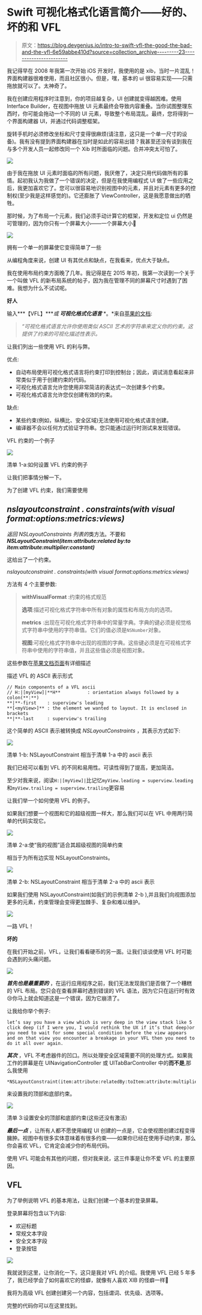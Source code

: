 # Swift 可视化格式化语言简介——好的、坏的和 VFL

> 原文：<https://blog.devgenius.io/intro-to-swift-vfl-the-good-the-bad-and-the-vfl-6e59abbe410d?source=collection_archive---------23----------------------->

我记得早在 2008 年我第一次开始 iOS 开发时，我使用的是 xib，当时一片混乱！界面构建器很难使用，而且社区很小。但是，嘿，基本的 ui 很容易实现——只需拖放就可以了。太神奇了。

我在创建应用程序时注意到，你的项目越复杂，UI 创建就变得越困难。使用 Interface Builder，在视图中拖放 UI 元素最终会导致内容重叠。当你试图整理东西时，你可能会拖动一个不同的 UI 元素，导致整个布局混乱。最终，您将得到一个界面构建器 UI，并通过代码调整框架。

旋转手机时必须修改坐标和尺寸变得很麻烦(请注意，这只是一个单一尺寸的设备)。我有没有提到界面构建器在当时是如此的容易出错？我甚至还没有谈到我在与多个开发人员一起修改同一个 Xib 时所面临的问题。合并冲突太可怕了。

![](img/28668d41abf317a8614b2cf86c66c078.png)

由于我在拖放 UI 元素时面临的所有问题，我厌倦了，决定只用代码做所有的事情。起初我认为我做了一个错误的决定，但是在我使用编程式 UI 做了一些应用之后，我更加喜欢它了。您可以很容易地识别视图中的元素，并且对元素有更多的控制权(至少我是这样感觉的)。它还膨胀了 ViewController，这是我愿意做出的牺牲。

那时候，为了布局一个元素，我们必须手动计算它的框架，开发和定位 ui 仍然是可管理的，因为你只有一个屏幕大小——一个屏幕大小🤯

![](img/42cee39d49147bbf1c4e9a8390bb0cf1.png)

拥有一个单一的屏幕使它变得简单了一些

从编程角度来说，创建 UI 有其优点和缺点，在我看来，优点大于缺点。

我在使用布局约束方面晚了几年。我记得是在 2015 年初，我第一次读到一个关于一个叫做 VFL 的新布局系统的帖子，因为我在管理不同的屏幕尺寸时遇到了困难。我想为什么不试试呢。

**好人**

输入***【VFL】****或* ***可视化格式化语言*** *。*来自[苹果的文档](https://developer.apple.com/library/archive/documentation/UserExperience/Conceptual/AutolayoutPG/ProgrammaticallyCreatingConstraints.html#//apple_ref/doc/uid/TP40010853-CH16-SW1):

> *“可视化格式语言允许你使用类似 ASCII 艺术的字符串来定义你的约束。这提供了约束的可视化描述性表示。*

让我们列出一些使用 VFL 的利与弊。

优点:

*   自动布局使用可视化格式语言将约束打印到控制台；因此，调试消息看起来非常类似于用于创建约束的代码。
*   可视化格式语言允许您使用非常简洁的表达式一次创建多个约束。
*   可视化格式语言允许您仅创建有效的约束。

缺点:

*   某些约束(例如，纵横比、安全区域)无法使用可视化格式语言创建。
*   编译器不会以任何方式验证字符串。您只能通过运行时测试来发现错误。

VFL 约束的一个例子

![](img/53b509cf00113704719183fd419adcda.png)

清单 1-a:如何设置 VFL 约束的例子

让我们把事情分解一下。

为了创建 VFL 约束，我们需要使用

## *nslayoutconstraint . constraints(with visual format:options:metrics:views)*

*返回 NSLayoutConstraints 列表的*类方法。不要和***NSLayoutConstraint(item:attribute:related by:to item:attribute:multiplier:constant)***

这给出了一个约束。

*nslayoutconstraint . constraints(with visual format:options:metrics:views)*

方法有 4 个主要参数:

> **withVisualFormat** :约束的格式规范
> 
> **选项**:描述可视化格式字符串中所有对象的属性和布局方向的选项。
> 
> **metrics** :出现在可视化格式字符串中的常量字典。字典的键必须是视觉格式字符串中使用的字符串值。它们的值必须是`NSNumber`对象。
> 
> **视图**:可视化格式字符串中出现的视图的字典。这些键必须是在可视格式字符串中使用的字符串值，并且这些值必须是视图对象。

这些参数在[苹果文档页面](https://developer.apple.com/documentation/uikit/nslayoutconstraint/1526944-constraints)有详细描述

描述 VFL 的 ASCII 表示形式

```
// Main components of a VFL ascii
// H:|[myView]|**H**          : orientation always followed by a colon(**:**)
**|**-first    : superview's leading
**[<myView>]** : the element we wanted to layout. It is enclosed in brackets
**|**-last     : superview's trailing
```

这个简单的 ASCII 表示被转换成 *NSLayoutConstraints* ，其表示方式如下:

![](img/581d9bf4e95d0d6b43dcdf856506ec6a.png)

清单 1-b: NSLayoutConstraint 相当于清单 1-a 中的 ascii 表示

我们已经可以看到 VFL 的不同和易用性。可读性得到了提高，更加简洁。

至少对我来说，阅读`H:|[myView]|`比记忆`myView.leading = superview.leading`和`myView.trailing = superview.trailing`更容易

让我们举一个如何使用 VFL 的例子。

如果我们想要一个视图和它的超级视图一样大，那么我们可以在 VFL 中用两行简单的代码实现它。

![](img/dde51f20b7a1e62eb9d7879cf28556ae.png)

清单 2-a:使“我的视图”适合其超级视图的简单约束

相当于为所有边实现 NSLayoutConstraints。

![](img/962fb927ed29c6ed1828dbb53f3c616a.png)

清单 2-b: NSLayoutConstraint 相当于清单 2-a 中的 ascii 表示

如果我们使用 NSLayoutConstraint(如我们的示例清单 2-b ),并且我们向视图添加更多的元素，约束管理会变得更加棘手、复杂和难以维护。

![](img/bbfc8ee0367a1e4f0f453f09594d40bc.png)

一路 VFL！

**坏的**

在我们开始之前，VFL，让我们看看硬币的另一面。让我们谈谈使用 VFL 时可能会遇到的头痛问题。

![](img/c91e7d5808c7d1d001fdf401afe9bb24.png)

***首先也是最重要的*** ，在运行应用程序之前，我们无法发现我们是否做了一个糟糕的 VFL 布局。您只会在查看屏幕时遇到错误的 VFL 语法，因为它只在运行时有效😢你马上就会知道这是一个错误，因为它崩溃了。

让我给你举个例子:

```
let’s say you have a view which is very deep in the view stack like 5 click deep (if I were you, I would rethink the UX if it’s that deep)or you need to wait for some special condition before the view appears and on that view you encounter a breakage in your VFL then you need to do it all over again. 
```

***其次*** ，VFL 不考虑器件的凹口。所以处理安全区域需要不同的处理方式。如果我工作的屏幕是在 UINavigationController 或 UITabBarController 中的**而不是**,那么我使用

```
*NSLayoutConstraint(item:attribute:relatedBy:toItem:attribute:multiplier:constant)*
```

来设置我的顶部和底部约束。

![](img/bb2e638167c32f47231b4018ace29ee1.png)

清单 3:设置安全的顶部和底部约束(这些还没有激活)

***最后一点*** ，让所有人都不愿使用编程 UI 创建的一点是，它会使视图创建过程变得臃肿。视图中有很多实体意味着有很多约束——如果你已经在使用手动约束，那么你会喜欢 VFL，它肯定会减少你的布局代码。

使用 VFL 可能会有其他的问题，但对我来说，这三件事是让你不爱 VFL 的主要原因。

## VFL

为了举例说明 VFL 的基本用法，让我们创建一个基本的登录屏幕。

登录屏幕将包含以下内容:

*   欢迎标题
*   常规文本字段
*   安全文本字段
*   登录按钮

![](img/c011d61703e2047551c03735587eb87e.png)

我就说到这里，让你消化一下。这只是我对 VFL 的介绍。我使用 VFL 已经 5 年多了，我已经学会了如何喜欢它的怪癖，就像有人喜欢 XIB 的怪癖一样🤢

我将为高级 VFL 创建创建另一个内容，包括谓词、优先级、选项等。

完整的代码你可以在这里找到。